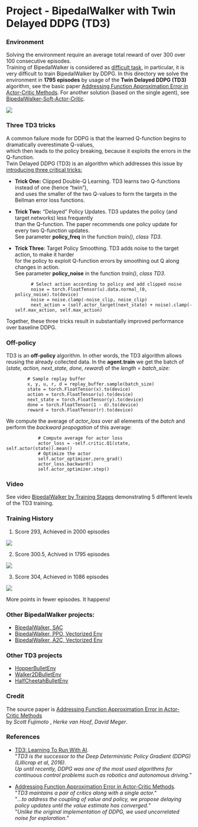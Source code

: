 # Project - BipedalWalker with Twin Delayed DDPG (TD3)    

### Environment  

Solving the environment require an average total reward of over 300 over 100 consecutive episodes.  
Training of BipedalWalker is considered as [difficult task](https://ctmakro.github.io/site/on_learning/rl/bipedal.html), 
in particular, it is very difficult to train BipedalWalker by DDPG. In this directory we solve the environment in __1795 episodes__
by usage of the __Twin Delayed DDPG (TD3)__ algorithm, see the basic paper [Addressing Function Approximation Error in Actor-Critic Methods](https://arxiv.org/abs/1802.09477).
For another solution (based on the single agent), see [BipedalWalker-Soft-Actor-Critic](https://github.com/Rafael1s/Deep-Reinforcement-Learning-Algorithms/tree/master/BipedalWalker-Soft-Actor-Critic).

![](images/bipedalwalker.jpg)

### Three TD3 tricks   

A common failure mode for DDPG is that the learned Q-function begins to dramatically overestimate Q-values,      
which then leads to the policy breaking, because it exploits the errors in the Q-function.     
Twin Delayed DDPG (TD3) is an algorithm which addresses this issue by [introducing three critical tricks:](https://spinningup.openai.com/en/latest/algorithms/td3.html)

* **Trick One:** Clipped Double-Q Learning. TD3 learns two Q-functions instead of one (hence “twin”),        
and uses the smaller of the two Q-values to form the targets in the Bellman error loss functions.      

* **Trick Two:**  “Delayed” Policy Updates. TD3 updates the policy (and target networks) less frequently      
than the Q-function. The paper recommends one policy update for every two Q-function updates.   
See parameter **policy_freq**  in the function _train()_, _class TD3_.

* **Trick Three**: Target Policy Smoothing. TD3 adds noise to the target action, to make it harder   
for the policy to exploit Q-function errors by smoothing out Q along changes in action.   
See parameter **policy_noise**  in the function _train()_, _class TD3_.

            # Select action according to policy and add clipped noise 
            noise = torch.FloatTensor(u).data.normal_(0, policy_noise).to(device)
            noise = noise.clamp(-noise_clip, noise_clip)
            next_action = (self.actor_target(next_state) + noise).clamp(-self.max_action, self.max_action)

Together, these three tricks result in substantially improved performance over baseline DDPG.    

### Off-policy

TD3 is an **off-policy** algorithm. In other words, the TD3 algorithm allows reusing the already collected data.
In the **agent.train** we get the batch of (_state, action, next_state, done, reward_)  of the _length = batch_size_:  

            # Sample replay buffer 
            x, y, u, r, d = replay_buffer.sample(batch_size)
            state = torch.FloatTensor(x).to(device)
            action = torch.FloatTensor(u).to(device)
            next_state = torch.FloatTensor(y).to(device)
            done = torch.FloatTensor(1 - d).to(device)
            reward = torch.FloatTensor(r).to(device)
            
We compute the average of _actor_loss_ over all elements of the _batch_ and perform the _backward propogation_
of this average:

                # Compute average for actor loss
                actor_loss = -self.critic.Q1(state, self.actor(state)).mean()
                # Optimize the actor 
                self.actor_optimizer.zero_grad()
                actor_loss.backward()
                self.actor_optimizer.step()



### Video

 See video [BipedalWalker by Training Stages](https://www.youtube.com/watch?v=g01mIFbxVns) demonstrating 5 different
 levels of the TD3 training. 

### Training History

1.  Score 293, Achieved in 2000 episodes   

![](plots/plot_2000epis_293.9score.png)

2.  Score 300.5, Achived in 1795 episodes   
     
![](plots/plot_1795epis_300.5score.png)

3. Score 304, Achieved in 1086 episodes

![](plots/plot_1086epis_304score.png)

More points in fewer episodes. It happens!

### Other BipedalWalker projects:   

* [BipedalWalker, SAC](https://github.com/Rafael1s/Deep-Reinforcement-Learning-Algorithms/tree/master/BipedalWalker-Soft-Actor-Critic)    
* [BipedalWalker, PPO, Vectorized Env](https://github.com/Rafael1s/Deep-Reinforcement-Learning-Algorithms/tree/master/BipedalWalker-PPO-VectorizedEnv)  
* [BipedalWalker, A2C, Vectorized Env](https://github.com/Rafael1s/Deep-Reinforcement-Learning-Algorithms/tree/master/BipedalWalker-A2C-VectorizedEnv)  

### Other TD3 projects   

* [HopperBulletEnv](https://github.com/Rafael1s/Deep-Reinforcement-Learning-Algorithms/tree/master/HopperBulletEnv_v0-TD3)
* [Walker2DBulletEnv](https://github.com/Rafael1s/Deep-Reinforcement-Learning-Algorithms/tree/master/Walker2DBulletEnv-v0_TD3)
* [HalfCheetahBulletEnv](https://github.com/Rafael1s/Deep-Reinforcement-Learning-Algorithms/tree/master/HalfCheetahBulletEnv-TD3)


### Credit   

The source paper is [Addressing Function Approximation Error in Actor-Critic Methods](https://arxiv.org/abs/1802.09477)   
by _Scott Fujimoto_ , _Herke van Hoof_, _David Meger_.  

### References
* [TD3: Learning To Run With AI](https://towardsdatascience.com/td3-learning-to-run-with-ai-40dfc512f93).  
"_TD3 is the successor to the Deep Deterministic Policy Gradient (DDPG)(Lillicrap et al, 2016).     
 Up until recently, DDPG was one of the most used algorithms for continuous control problems such as robotics and autonomous driving._"  
 
 * [Addressing Function Approximation Error in Actor-Critic Methods](https://arxiv.org/abs/1802.09477).   
 "_TD3 maintains a pair of critics along with a single actor._"   
 "_...to address the coupling of value and policy, we propose delaying policy updates until the value estimate has converged._"   
 "_Unlike the original implementation of DDPG, we used uncorrelated noise for exploration._"
 
 
 
 
 
